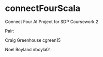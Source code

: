 # connectFourScala

Connect Four AI Project for SDP Coursework 2

Pair: 

Craig Greenhouse  cgreen15

Noel Boyland      nboyla01

